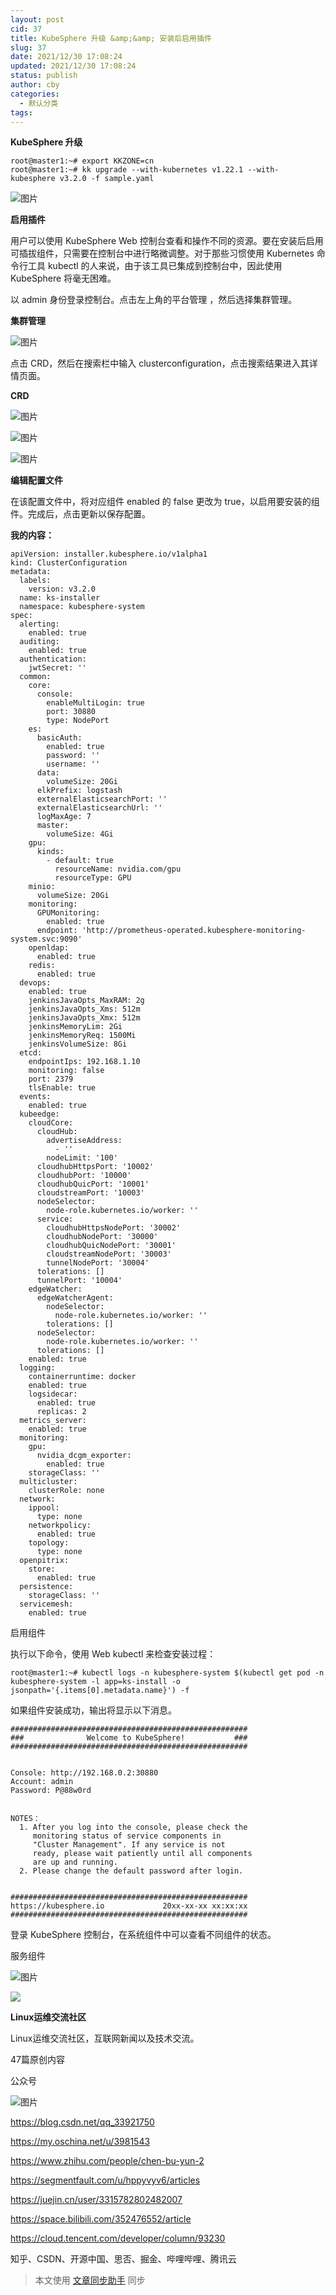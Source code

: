 ```yaml
---
layout: post
cid: 37
title: KubeSphere 升级 &amp;&amp; 安装后启用插件
slug: 37
date: 2021/12/30 17:08:24
updated: 2021/12/30 17:08:24
status: publish
author: cby
categories: 
  - 默认分类
tags: 
---
```



**KubeSphere 升级**

  

```
root@master1:~# export KKZONE=cn
root@master1:~# kk upgrade --with-kubernetes v1.22.1 --with-kubesphere v3.2.0 -f sample.yaml

```

  

![图片](https://p3-juejin.byteimg.com/tos-cn-i-k3u1fbpfcp/86d0648beb37491e99cece464f937e9c~tplv-k3u1fbpfcp-zoom-1.image)

  

**启用插件**

  

用户可以使用 KubeSphere Web 控制台查看和操作不同的资源。要在安装后启用可插拔组件，只需要在控制台中进行略微调整。对于那些习惯使用 Kubernetes 命令行工具 kubectl 的人来说，由于该工具已集成到控制台中，因此使用 KubeSphere 将毫无困难。

  
  

以 admin 身份登录控制台。点击左上角的平台管理 ，然后选择集群管理。

  

**集群管理**

  

![图片](https://p3-juejin.byteimg.com/tos-cn-i-k3u1fbpfcp/4c9d92a98e4a41948018cce16f0d797c~tplv-k3u1fbpfcp-zoom-1.image)

  

点击 CRD，然后在搜索栏中输入 clusterconfiguration，点击搜索结果进入其详情页面。

  

**CRD**

  

![图片](https://p3-juejin.byteimg.com/tos-cn-i-k3u1fbpfcp/bb05d28c223f40059dbf1f976b18ae5f~tplv-k3u1fbpfcp-zoom-1.image)

  

![图片](https://p3-juejin.byteimg.com/tos-cn-i-k3u1fbpfcp/7fc15c98332e452283636def960fbaf1~tplv-k3u1fbpfcp-zoom-1.image)

  

![图片](https://p3-juejin.byteimg.com/tos-cn-i-k3u1fbpfcp/0dd29db03665424fbb051f47d0b12e65~tplv-k3u1fbpfcp-zoom-1.image)

  

  

**编辑配置文件**

  

在该配置文件中，将对应组件 enabled 的 false 更改为 true，以启用要安装的组件。完成后，点击更新以保存配置。

  

**我的内容：**

  

```
apiVersion: installer.kubesphere.io/v1alpha1
kind: ClusterConfiguration
metadata:
  labels:
    version: v3.2.0
  name: ks-installer
  namespace: kubesphere-system
spec:
  alerting:
    enabled: true
  auditing:
    enabled: true
  authentication:
    jwtSecret: ''
  common:
    core:
      console:
        enableMultiLogin: true
        port: 30880
        type: NodePort
    es:
      basicAuth:
        enabled: true
        password: ''
        username: ''
      data:
        volumeSize: 20Gi
      elkPrefix: logstash
      externalElasticsearchPort: ''
      externalElasticsearchUrl: ''
      logMaxAge: 7
      master:
        volumeSize: 4Gi
    gpu:
      kinds:
        - default: true
          resourceName: nvidia.com/gpu
          resourceType: GPU
    minio:
      volumeSize: 20Gi
    monitoring:
      GPUMonitoring:
        enabled: true
      endpoint: 'http://prometheus-operated.kubesphere-monitoring-system.svc:9090'
    openldap:
      enabled: true
    redis:
      enabled: true
  devops:
    enabled: true
    jenkinsJavaOpts_MaxRAM: 2g
    jenkinsJavaOpts_Xms: 512m
    jenkinsJavaOpts_Xmx: 512m
    jenkinsMemoryLim: 2Gi
    jenkinsMemoryReq: 1500Mi
    jenkinsVolumeSize: 8Gi
  etcd:
    endpointIps: 192.168.1.10
    monitoring: false
    port: 2379
    tlsEnable: true
  events:
    enabled: true
  kubeedge:
    cloudCore:
      cloudHub:
        advertiseAddress:
          - ''
        nodeLimit: '100'
      cloudhubHttpsPort: '10002'
      cloudhubPort: '10000'
      cloudhubQuicPort: '10001'
      cloudstreamPort: '10003'
      nodeSelector:
        node-role.kubernetes.io/worker: ''
      service:
        cloudhubHttpsNodePort: '30002'
        cloudhubNodePort: '30000'
        cloudhubQuicNodePort: '30001'
        cloudstreamNodePort: '30003'
        tunnelNodePort: '30004'
      tolerations: []
      tunnelPort: '10004'
    edgeWatcher:
      edgeWatcherAgent:
        nodeSelector:
          node-role.kubernetes.io/worker: ''
        tolerations: []
      nodeSelector:
        node-role.kubernetes.io/worker: ''
      tolerations: []
    enabled: true
  logging:
    containerruntime: docker
    enabled: true
    logsidecar:
      enabled: true
      replicas: 2
  metrics_server:
    enabled: true
  monitoring:
    gpu:
      nvidia_dcgm_exporter:
        enabled: true
    storageClass: ''
  multicluster:
    clusterRole: none
  network:
    ippool:
      type: none
    networkpolicy:
      enabled: true
    topology:
      type: none
  openpitrix:
    store:
      enabled: true
  persistence:
    storageClass: ''
  servicemesh:
    enabled: true

```

  

启用组件

  

执行以下命令，使用 Web kubectl 来检查安装过程：

  

```
root@master1:~# kubectl logs -n kubesphere-system $(kubectl get pod -n kubesphere-system -l app=ks-install -o jsonpath='{.items[0].metadata.name}') -f

```

  

  

如果组件安装成功，输出将显示以下消息。

  

  

```
#####################################################
###              Welcome to KubeSphere!           ###
#####################################################


Console: http://192.168.0.2:30880
Account: admin
Password: P@88w0rd


NOTES：
  1. After you log into the console, please check the
     monitoring status of service components in
     "Cluster Management". If any service is not
     ready, please wait patiently until all components
     are up and running.
  2. Please change the default password after login.


#####################################################
https://kubesphere.io             20xx-xx-xx xx:xx:xx
#####################################################
```

  

登录 KubeSphere 控制台，在系统组件中可以查看不同组件的状态。

  

服务组件

  

![图片](https://p3-juejin.byteimg.com/tos-cn-i-k3u1fbpfcp/95291f0fccea4148a035a4cfd005dbcb~tplv-k3u1fbpfcp-zoom-1.image)

  

![](https://p3-juejin.byteimg.com/tos-cn-i-k3u1fbpfcp/e98859ab58304e5f857cb6a1786099ff~tplv-k3u1fbpfcp-zoom-1.image)

**Linux运维交流社区**

Linux运维交流社区，互联网新闻以及技术交流。

47篇原创内容

公众号

![图片](https://p3-juejin.byteimg.com/tos-cn-i-k3u1fbpfcp/ca9a707ad0c24ae0a616067e655591a7~tplv-k3u1fbpfcp-zoom-1.image)  

  

https://blog.csdn.net/qq_33921750

https://my.oschina.net/u/3981543

https://www.zhihu.com/people/chen-bu-yun-2

https://segmentfault.com/u/hppyvyv6/articles

https://juejin.cn/user/3315782802482007

https://space.bilibili.com/352476552/article

https://cloud.tencent.com/developer/column/93230

知乎、CSDN、开源中国、思否、掘金、哔哩哔哩、腾讯云

  

> 本文使用 [文章同步助手](https://juejin.cn/post/6940875049587097631) 同步
